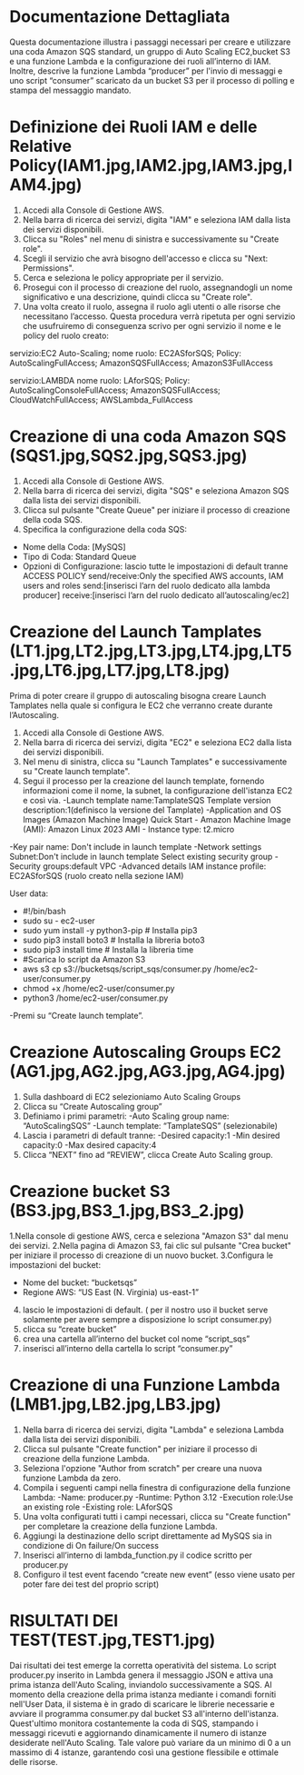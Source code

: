 # Documentazione Dettagliata

Questa documentazione illustra i passaggi necessari per creare e utilizzare una coda Amazon SQS standard, un gruppo di Auto Scaling EC2,bucket S3 e una funzione Lambda e la configurazione dei ruoli all’interno di IAM.  
Inoltre, descrive la funzione Lambda “producer” per l'invio di messaggi e uno script “consumer” scaricato da un bucket S3 per il processo di polling e stampa del messaggio mandato.

# Definizione dei Ruoli IAM e delle Relative Policy(IAM1.jpg,IAM2.jpg,IAM3.jpg,IAM4.jpg)
1. Accedi alla Console di Gestione AWS.
2. Nella barra di ricerca dei servizi, digita "IAM" e seleziona IAM dalla lista dei servizi disponibili.
3. Clicca su "Roles" nel menu di sinistra e successivamente su "Create role".
4. Scegli il servizio che avrà bisogno dell'accesso e clicca su "Next: Permissions".
5. Cerca e seleziona le policy appropriate per il servizio.
6. Prosegui con il processo di creazione del ruolo, assegnandogli un nome significativo e una descrizione, quindi clicca su "Create role".
7. Una volta creato il ruolo, assegna il ruolo agli utenti o alle risorse che necessitano l’accesso.
Questa procedura verrà ripetuta per ogni servizio che usufruiremo di conseguenza scrivo per ogni servizio il nome e le policy del ruolo creato:

servizio:EC2 Auto-Scaling;
nome ruolo: EC2ASforSQS;
Policy:
AutoScalingFullAccess;
AmazonSQSFullAccess;
AmazonS3FullAccess

servizio:LAMBDA
nome ruolo: LAforSQS;
Policy:
AutoScalingConsoleFullAccess;
AmazonSQSFullAccess;
CloudWatchFullAccess;
AWSLambda_FullAccess

# Creazione di una coda Amazon SQS (SQS1.jpg,SQS2.jpg,SQS3.jpg)
1. Accedi alla Console di Gestione AWS.
2. Nella barra di ricerca dei servizi, digita "SQS" e seleziona Amazon SQS dalla lista dei servizi disponibili.
3. Clicca sul pulsante "Create Queue" per iniziare il processo di creazione della coda SQS.
4. Specifica la configurazione della coda SQS:
- Nome della Coda: [MySQS]
- Tipo di Coda: Standard Queue
- Opzioni di Configurazione:
lascio tutte le impostazioni di default tranne ACCESS POLICY
send/receive:Only the specified AWS accounts, IAM users and roles
send:[inserisci l’arn  del ruolo dedicato alla lambda producer]
receive:[inserisci l’arn del ruolo dedicato all’autoscaling/ec2]

# Creazione del Launch Tamplates (LT1.jpg,LT2.jpg,LT3.jpg,LT4.jpg,LT5.jpg,LT6.jpg,LT7.jpg,LT8.jpg)
Prima di poter creare il gruppo di autoscaling bisogna creare Launch Tamplates nella quale si configura le EC2 che verranno create durante l’Autoscaling.
1. Accedi alla Console di Gestione AWS.
2. Nella barra di ricerca dei servizi, digita "EC2" e seleziona EC2 dalla lista dei servizi disponibili.
3. Nel menu di sinistra, clicca su "Launch Tamplates" e successivamente su "Create launch template".
4. Segui il processo per la creazione del launch template, fornendo  informazioni come il nome, la subnet, la configurazione dell'istanza EC2 e così via.
-Launch template name:TamplateSQS
Template version description:1(definisco la versione del Tamplate)
-Application and OS Images (Amazon Machine Image)
Quick Start
          - Amazon Machine Image (AMI): Amazon Linux 2023 AMI
          - Instance type: t2.micro

-Key pair name: Don't include in launch template
-Network settings
Subnet:Don't include in launch template
Select existing security group
   -Security groups:default VPC 
-Advanced details
IAM instance profile: EC2ASforSQS (ruolo creato nella sezione IAM)

User data:

- #!/bin/bash
- sudo su - ec2-user
- sudo yum install -y python3-pip  # Installa pip3
- sudo pip3 install boto3       # Installa la libreria boto3
- sudo pip3 install time        # Installa la libreria time
- #Scarica lo script da Amazon S3
- aws s3 cp s3://bucketsqs/script_sqs/consumer.py /home/ec2-user/consumer.py
- chmod +x /home/ec2-user/consumer.py
- python3 /home/ec2-user/consumer.py 


-Premi su “Create launch template”.

# Creazione Autoscaling Groups EC2 (AG1.jpg,AG2.jpg,AG3.jpg,AG4.jpg)
1.  Sulla dashboard di EC2 selezioniamo Auto Scaling Groups
2. Clicca su “Create Autoscaling group”
3. Definiamo i primi parametri:
  -Auto Scaling group name: “AutoScalingSQS”
  -Launch template: “TamplateSQS” (selezionabile)
4. Lascia i parametri di default tranne: 
  -Desired capacity:1
  -Min desired capacity:0
  -Max desired capacity:4
5. Clicca “NEXT” fino ad “REVIEW”, clicca Create Auto Scaling group.

# Creazione bucket S3 (BS3.jpg,BS3_1.jpg,BS3_2.jpg)
1.Nella console di gestione AWS, cerca e seleziona "Amazon S3" dal menu dei servizi.
2.Nella pagina di Amazon S3, fai clic sul pulsante "Crea bucket" per iniziare il processo di creazione di un nuovo bucket.
3.Configura le impostazioni del bucket:
   - Nome del bucket: “bucketsqs”
   - Regione AWS: “US East (N. Virginia) us-east-1”
4. lascio le impostazioni di default. ( per il nostro uso il bucket serve solamente per avere sempre a disposizione lo script consumer.py)
5. clicca su “create bucket”
6. crea una cartella all’interno del bucket col nome “script_sqs”
7. inserisci all’interno della cartella lo script  “consumer.py”


# Creazione di una Funzione Lambda (LMB1.jpg,LB2.jpg,LB3.jpg)
1. Nella barra di ricerca dei servizi, digita "Lambda" e seleziona Lambda dalla lista dei servizi disponibili.
2. Clicca sul pulsante "Create function" per iniziare il processo di creazione della funzione Lambda.
3. Seleziona l'opzione "Author from scratch" per creare una nuova funzione Lambda da zero.
4. Compila i seguenti campi nella finestra di configurazione della funzione Lambda:
  -Name: producer.py
  -Runtime: Python 3.12
  -Execution role:Use an existing role
  -Existing role: LAforSQS
5. Una volta configurati tutti i campi necessari, clicca su "Create function" per completare la creazione della funzione Lambda.
6. Aggiungi la destinazione dello script direttamente ad MySQS sia in condizione di On failure/On success
7. Inserisci all’interno di lambda_function.py il codice scritto per producer.py
8. Configuro il test event facendo “create new event” (esso viene usato per poter fare dei test del proprio script)


# RISULTATI DEI TEST(TEST.jpg,TEST1.jpg)
Dai risultati dei test emerge la corretta operatività del sistema. 
Lo script producer.py  inserito in Lambda genera il messaggio JSON e attiva una prima istanza dell'Auto Scaling, inviandolo successivamente a SQS. 
Al momento della creazione della prima istanza mediante i comandi forniti nell'User Data, 
il sistema è in grado di scaricare le librerie necessarie e avviare il programma consumer.py dal bucket S3 all'interno dell'istanza. 
Quest'ultimo monitora costantemente la coda di SQS, stampando i messaggi ricevuti e aggiornando dinamicamente il numero di istanze desiderate nell'Auto Scaling. 
Tale valore può variare da un minimo di 0 a un massimo di 4 istanze, garantendo così una gestione flessibile e ottimale delle risorse.

